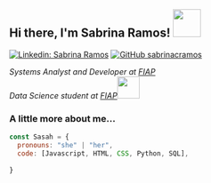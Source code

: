<h2> Hi there, I'm Sabrina Ramos! <img src="https://media.giphy.com/media/VcwV7AZPxdZC6MyNfQ/giphy.gif" width="50"></h2>

[![Linkedin: Sabrina Ramos](https://img.shields.io/badge/-SabrinaRamos-blue?style=flat-square&logo=Linkedin&logoColor=white&link=https://https://www.linkedin.com/in/sabrinaramoss)](https://www.linkedin.com/in/sabrinaramoss)
[![GitHub sabrinacramos](https://img.shields.io/github/followers/sabrinacramos?label=follow&style=social)](https://github.com/sabrinacramos)

<p><em>Systems Analyst and Developer at <a href="https://www.fiap.com.br/?gclid=CjwKCAiAzp6eBhByEiwA_gGq5P3ooYI0WhR74X7g9BIsJ0M1UeI6nm46J7pHoAGx-kUrzknlIWAhURoCdu4QAvD_BwE">FIAP</a></br>Data Science student at <a href="https://www.fiap.com.br/?gclid=CjwKCAiAzp6eBhByEiwA_gGq5P3ooYI0WhR74X7g9BIsJ0M1UeI6nm46J7pHoAGx-kUrzknlIWAhURoCdu4QAvD_BwE">FIAP</a><img src="https://media.giphy.com/media/gniz0qUijH8T7yRQWR/giphy.gif" width="40"> 
</em></p>


### A little more about me...  

```javascript
const Sasah = {
  pronouns: "she" | "her",
  code: [Javascript, HTML, CSS, Python, SQL],
  
}
